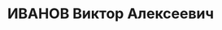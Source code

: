 ---
title: ИВАНОВ Виктор Алексеевич
description: "Род. в 1898, Енисейская губ., Канский уезд, Тасеевская вол., с. Михайловское,\
  \ русский, обр.: церковно-приходская школа. Проживал: Красноярский кр., Енисейский\
  \ р-н, г. Енисейск. Военнослужащий \n  Арестован 15.05.1937. Обв. по ст.58—10, 58—11\
  \ УК РСФСР. Приговор: ВК ВС СССР, 29.10.1937 – ВМН. Расстрелян 29.10.1937, в г.\
  \ Новосибирске. \n  Реабилитирован ВК ВС СССР 19.05.1956"
---